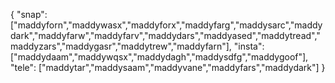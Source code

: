 {
  "snap":  ["maddyforn","maddywasx","maddyforx","maddyfarg","maddysarc","maddydark","maddyfarw","maddyfarv","maddydars","maddyased","maddytread","maddyzars","maddygasr","maddytrew","maddyfarn"],
  "insta": ["maddydaam","maddywqsx","maddydagh","maddysdfg","maddygoof"],
  "tele":  ["maddytar","maddysaam","maddyvane","maddyfars","maddydark"]
}
